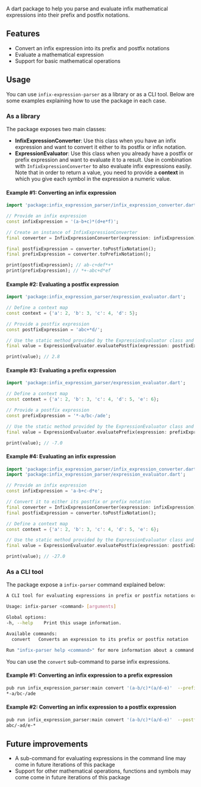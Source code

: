A dart package to help you parse and evaluate infix mathematical expressions into their prefix and postfix notations.

## Features
- Convert an infix expression into its prefix and postfix notations
- Evaluate a mathematical expression
- Support for basic mathematical operations

## Usage
You can use `infix-expression-parser` as a library or as a CLI tool. Below are some examples explaining how to use the package in each case.

### As a library
The package exposes two main classes:

- **InfixExpressionConverter**: Use this class when you have an infix expression and want to convert it either to its postfix or infix notation.
- **ExpressionEvaluator**: Use this class when you already have a postfix or prefix expression and want to evaluate it to a result. Use in combination with `InfixExpressionConverter` to also evaluate infix expressions easily. Note that in order to return a value, you need to provide a **context** in which you give each symbol in the expression a numeric value.

#### Example #1: Converting an infix expression
```dart
import 'package:infix_expression_parser/infix_expression_converter.dart';

// Provide an infix expression
const infixExpression = '(a-b+c)*(d+e*f)';

// Create an instance of InfixExpressionConverter
final converter = InfixExpressionConverter(expression: infixExpression);

final postfixExpression = converter.toPostfixNotation();
final prefixExpression = converter.toPrefixNotation();

print(postfixExpression); // ab-c+def*+*
print(prefixExpression); // *+-abc+d*ef
```

#### Example #2: Evaluating a postfix expression
```dart
import 'package:infix_expression_parser/expression_evaluator.dart';

// Define a context map
const context = {'a': 2, 'b': 3, 'c': 4, 'd': 5};

// Provide a postfix expression
const postfixExpression = 'abc+*d/';

// Use the static method provided by the ExpressionEvaluator class and pass both the expression and the context
final value = ExpressionEvaluator.evaluatePostfix(expression: postfixExpression, context: context);

print(value); // 2.8
```

#### Example #3: Evaluating a prefix expression
```dart
import 'package:infix_expression_parser/expression_evaluator.dart';

// Define a context map
const context = {'a': 2, 'b': 3, 'c': 4, 'd': 5, 'e': 6};

// Provide a postfix expression
const prefixExpression = '*-a/bc-/ade';

// Use the static method provided by the ExpressionEvaluator class and pass both the expression and the context
final value = ExpressionEvaluator.evaluatePrefix(expression: prefixExpression, context: context);

print(value); // -7.0
```

#### Example #4: Evaluating an infix expression
```dart
import 'package:infix_expression_parser/infix_expression_converter.dart';
import 'package:infix_expression_parser/expression_evaluator.dart';

// Provide an infix expression
const infixExpression = 'a-b+c-d*e';

// Convert it to either its postfix or prefix notation
final converter = InfixExpressionConverter(expression: infixExpression);
final postfixExpression = converter.toPostfixNotation();

// Define a context map
const context = {'a': 2, 'b': 3, 'c': 4, 'd': 5, 'e': 6};

// Use the static method provided by the ExpressionEvaluator class and pass both the expression and the context
final value = ExpressionEvaluator.evaluatePostfix(expression: postfixExpression, context: context);

print(value); // -27.0
```

### As a CLI tool
The package expose a `infix-parser` command explained below:
```bash
A CLI tool for evaluating expressions in prefix or postfix notations or converting infix expressions.

Usage: infix-parser <command> [arguments]

Global options:
-h, --help    Print this usage information.

Available commands:
  convert   Converts an expression to its prefix or postfix notation

Run "infix-parser help <command>" for more information about a command.
```

You can use the `convert` sub-command to parse infix expressions.

#### Example #1: Converting an infix expression to a prefix expression
```bash
pub run infix_expression_parser:main convert '(a-b/c)*(a/d-e)'  --prefix
*-a/bc-/ade
```

#### Example #2: Converting an infix expression to a postfix expression
```bash
pub run infix_expression_parser:main convert '(a-b/c)*(a/d-e)'  --postfix
abc/-ad/e-*
```

## Future improvements
- A sub-command for evaluating expressions in the command line may come in future iterations of this package
- Support for other mathematical operations, functions and symbols may come come in future iterations of this package
